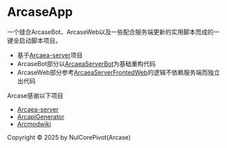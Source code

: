 # ArcaseApp
一个缝合ArcaseBot、ArcaseWeb以及一些配合服务端更新的实用脚本而成的一键全启动脚本项目。

- 基于[Arcaea-server](https://github.com/Lost-MSth/Arcaea-server)项目
- ArcaseBot部分以[ArcaeaServerBot](https://github.com/SweelLong/ArcaeaServerBot)为基础重构代码
- ArcaseWeb部分参考[ArcaeaServerFrontedWeb](https://github.com/SweelLong/ArcaeaServerFrontedWeb)的逻辑不依赖服务端而独立出代码

Arcase感谢以下项目
- [Arcaea-server](https://github.com/Lost-MSth/Arcaea-server)
- [ArcapiGenerator](https://github.com/SweelLong/ArcapiGenerator-public)
- [Arcmodwiki](https://github.com/FishiaTee/arcmodwiki)
  
Copyright © 2025 by NulCorePivot(Arcase)
